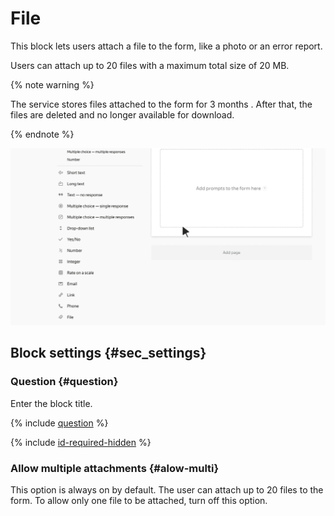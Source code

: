 # File

This block lets users attach a file to the form, like a photo or an error report.

Users can attach up to 20 files with a maximum total size of 20 MB.

{% note warning %}

The service stores files attached to the form for 3 months . After that, the files are deleted and no longer available for download.

{% endnote %}

![](../../_assets/forms/tutorial-file.gif)

## Block settings {#sec_settings}

### Question {#question}

Enter the block title.

{% include [question](../../_includes/forms/question.md) %}

{% include [id-required-hidden](../../_includes/forms/id-required-hidden.md) %}

### Allow multiple attachments {#alow-multi}

This option is always on by default. The user can attach up to 20 files to the form. To allow only one file to be attached, turn off this option.

